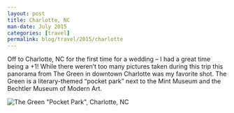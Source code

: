 ```yaml
---
layout: post
title: Charlotte, NC
man-date: July 2015
categories: [travel]
permalink: blog/travel/2015/charlotte
---
```


Off to Charlotte, NC for the first time for a  wedding – I had a great time being a +1! While there weren’t too many pictures taken during this trip this panorama from The Green in downtown Charlotte was my favorite shot. The Green is a literary-themed “pocket park” next to the Mint Museum and the Bechtler Museum of Modern Art.

<!--more-->

![The Green "Pocket Park", Charlotte, NC](/images/posts/travel/2015/charlotte/IMG_2792.jpg)
